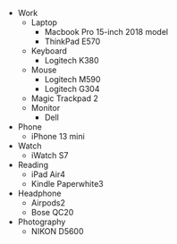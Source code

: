 - Work
	- Laptop
		- Macbook Pro 15-inch 2018 model
		- ThinkPad E570
	- Keyboard
		- Logitech K380
	- Mouse
		- Logitech M590
		- Logitech G304
	- Magic Trackpad 2
	- Monitor
		- Dell
- Phone
	- iPhone 13 mini
- Watch
	- iWatch S7
- Reading
	- iPad Air4
	- Kindle Paperwhite3
- Headphone
	- Airpods2
	- Bose QC20
- Photography
	- NIKON D5600
